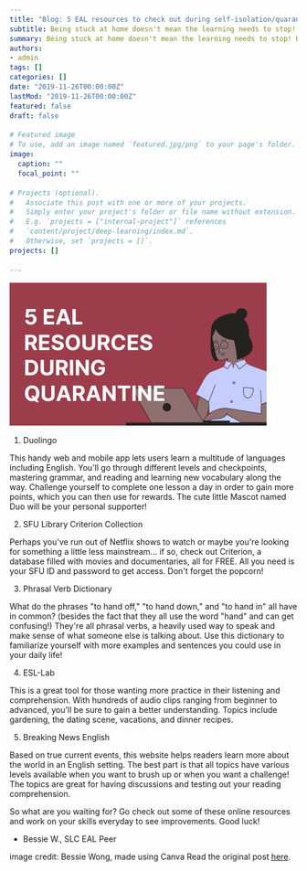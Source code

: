 ```yaml
---
title: "Blog: 5 EAL resources to check out during self-isolation/quarantine"
subtitle: Being stuck at home doesn't mean the learning needs to stop!
summary: Being stuck at home doesn't mean the learning needs to stop! Use this opportunity to spend time on your language learning goals. Check out my top 5 tips on where to find (free!) language learning resources: 
authors:
- admin
tags: []
categories: []
date: "2019-11-26T00:00:00Z"
lastMod: "2019-11-26T00:00:00Z"
featured: false
draft: false

# Featured image
# To use, add an image named `featured.jpg/png` to your page's folder. 
image:
  caption: ""
  focal_point: ""

# Projects (optional).
#   Associate this post with one or more of your projects.
#   Simply enter your project's folder or file name without extension.
#   E.g. `projects = ["internal-project"]` references 
#   `content/project/deep-learning/index.md`.
#   Otherwise, set `projects = []`.
projects: []

---
```


![Conversation Partners in conversation about language, learning, and SFU.](./5-EAL-RESOURCES.png)



1. Duolingo

This handy web and mobile app lets users learn a multitude of languages including English. You'll go through different levels and checkpoints, mastering grammar, and reading and learning new vocabulary along the way. Challenge yourself to complete one lesson a day in order to gain more points, which you can then use for rewards. The cute little Mascot named Duo will be your personal supporter!

2. SFU Library Criterion Collection 

Perhaps you've run out of Netflix shows to watch or maybe you're looking for something a little less mainstream... if so, check out Criterion, a database filled with movies and documentaries, all for FREE. All you need is your SFU ID and password to get access. Don't forget the popcorn!

3. Phrasal Verb Dictionary

What do the phrases "to hand off," "to hand down," and "to hand in" all have in common? (besides the fact that they all use the word "hand" and can get confusing!) They're all phrasal verbs, a heavily used way to speak and make sense of what someone else is talking about. Use this dictionary to familiarize yourself with more examples and sentences you could use in your daily life!

4. ESL-Lab

This is a great tool for those wanting more practice in their listening and comprehension. With hundreds of audio clips ranging from beginner to advanced, you'll be sure to gain a better understanding. Topics include gardening, the dating scene, vacations, and dinner recipes.

5. Breaking News English

Based on true current events, this website helps readers learn more about the world in an English setting. The best part is that all topics have various levels available when you want to brush up or when you want a challenge! The topics are great for having discussions and testing out your reading comprehension.

So what are you waiting for? Go check out some of these online resources and work on your skills everyday to see improvements. Good luck!

 

- Bessie W., SLC EAL Peer  

 

image credit: Bessie Wong, made using Canva 
Read the original post [here](https://www.lib.sfu.ca/about/branches-depts/slc/incommon/conversation-partners-interview).

